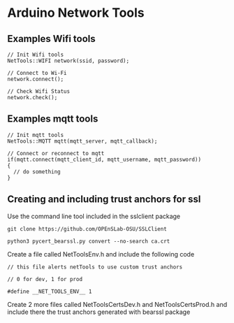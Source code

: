 # Arduino Network Tools

## Examples Wifi tools
```
// Init Wifi tools
NetTools::WIFI network(ssid, password);

// Connect to Wi-Fi
network.connect();

// Check Wifi Status
network.check();
```
## Examples mqtt tools
```
// Init mqtt tools
NetTools::MQTT mqtt(mqtt_server, mqtt_callback);
  
// Connect or reconnect to mqtt
if(mqtt.connect(mqtt_client_id, mqtt_username, mqtt_password))
{
  // do something
}
```
## Creating and including trust anchors for ssl

Use the command line tool included in the sslclient package
```
git clone https://github.com/OPEnSLab-OSU/SSLClient

python3 pycert_bearssl.py convert --no-search ca.crt
```

Create a file called NetToolsEnv.h and include the following code
```
// this file alerts netTools to use custom trust anchors

// 0 for dev, 1 for prod

#define __NET_TOOLS_ENV__ 1

```

Create 2 more files called NetToolsCertsDev.h and NetToolsCertsProd.h and include there the trust anchors generated with bearssl package
